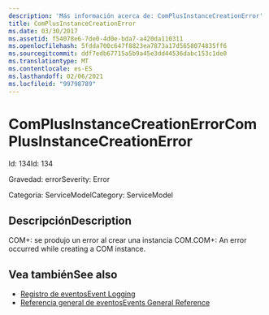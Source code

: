 ```yaml
---
description: 'Más información acerca de: ComPlusInstanceCreationError'
title: ComPlusInstanceCreationError
ms.date: 03/30/2017
ms.assetid: f54078e6-7de0-4d0e-bda7-a420da110311
ms.openlocfilehash: 5fdda700c647f8823ea7873a17d5658074835ff6
ms.sourcegitcommit: ddf7edb67715a5b9a45e3dd44536dabc153c1de0
ms.translationtype: MT
ms.contentlocale: es-ES
ms.lasthandoff: 02/06/2021
ms.locfileid: "99798789"
---
```

# <a name="complusinstancecreationerror"></a><span data-ttu-id="3c659-103">ComPlusInstanceCreationError</span><span class="sxs-lookup"><span data-stu-id="3c659-103">ComPlusInstanceCreationError</span></span>

<span data-ttu-id="3c659-104">Id: 134</span><span class="sxs-lookup"><span data-stu-id="3c659-104">Id: 134</span></span>  
  
 <span data-ttu-id="3c659-105">Gravedad: error</span><span class="sxs-lookup"><span data-stu-id="3c659-105">Severity: Error</span></span>  
  
 <span data-ttu-id="3c659-106">Categoría: ServiceModel</span><span class="sxs-lookup"><span data-stu-id="3c659-106">Category: ServiceModel</span></span>  
  
## <a name="description"></a><span data-ttu-id="3c659-107">Descripción</span><span class="sxs-lookup"><span data-stu-id="3c659-107">Description</span></span>  

 <span data-ttu-id="3c659-108">COM+: se produjo un error al crear una instancia COM.</span><span class="sxs-lookup"><span data-stu-id="3c659-108">COM+: An error occurred while creating a COM instance.</span></span>  
  
## <a name="see-also"></a><span data-ttu-id="3c659-109">Vea también</span><span class="sxs-lookup"><span data-stu-id="3c659-109">See also</span></span>

- [<span data-ttu-id="3c659-110">Registro de eventos</span><span class="sxs-lookup"><span data-stu-id="3c659-110">Event Logging</span></span>](index.md)
- [<span data-ttu-id="3c659-111">Referencia general de eventos</span><span class="sxs-lookup"><span data-stu-id="3c659-111">Events General Reference</span></span>](events-general-reference.md)
